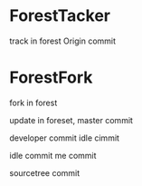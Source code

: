 # ForestTacker
track in forest
Origin commit
# ForestFork
fork in forest

update in foreset, master commit

developer commit
idle cimmit

idle commit
me commit

sourcetree commit

